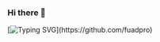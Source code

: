 <!-- ![](.png) -->

### Hi there 👋
[![Typing SVG](https://readme-typing-svg.herokuapp.com?font=roboto&color=%23F7C51D&size=18&vCenter=true&height=16&lines=I'm+Fuad+Mammadov;I+learn+technical+stuffs.;)](https://github.com/fuadpro)


<!-- ~ whoami
> just another guy who likes to code -->
<!-- > for more information about me -> [https://a.net](https://a.net) -->
